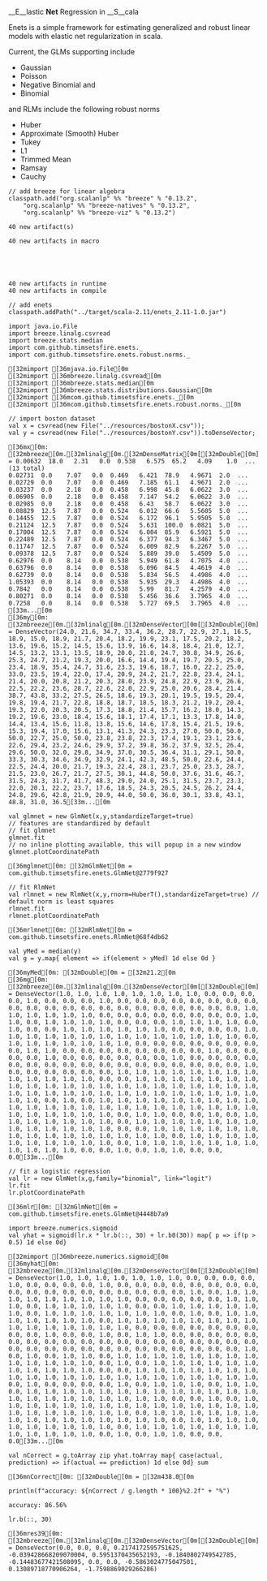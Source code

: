 
__E__lastic __Net__ Regression in __S__cala

Enets is a simple framework for estimating generalized and robust linear models with elastic net regularization in scala.  

Current, the GLMs supporting include
* Gaussian
* Poisson
* Negative Binomial and
* Binomial 

and RLMs include the following robust norms
* Huber
* Approximate (Smooth) Huber
* Tukey
* L1
* Trimmed Mean
* Ramsay
* Cauchy



```scala211
// add breeze for linear algebra
classpath.add("org.scalanlp" %% "breeze" % "0.13.2",
    "org.scalanlp" %% "breeze-natives" % "0.13.2",
    "org.scalanlp" %% "breeze-viz" % "0.13.2")
```

    40 new artifact(s)

    40 new artifacts in macro


    


    40 new artifacts in runtime
    40 new artifacts in compile
    


    



```scala211
// add enets
classpath.addPath("../target/scala-2.11/enets_2.11-1.0.jar")
```


    



```scala211
import java.io.File
import breeze.linalg.csvread
import breeze.stats.median
import com.github.timsetsfire.enets._
import com.github.timsetsfire.enets.robust.norms._
```


    [32mimport [36mjava.io.File[0m
    [32mimport [36mbreeze.linalg.csvread[0m
    [32mimport [36mbreeze.stats.median[0m
    [32mimport [36mbreeze.stats.distributions.Gaussian[0m
    [32mimport [36mcom.github.timsetsfire.enets._[0m
    [32mimport [36mcom.github.timsetsfire.enets.robust.norms._[0m



```scala211
// import boston dataset 
val x = csvread(new File("../resources/bostonX.csv"));
val y = csvread(new File("../resources/bostonY.csv")).toDenseVector;
```


    [36mx[0m: [32mbreeze[0m.[32mlinalg[0m.[32mDenseMatrix[0m[[32mDouble[0m] = 0.00632  18.0   2.31   0.0  0.538   6.575  65.2   4.09    1.0  ... (13 total)
    0.02731  0.0    7.07   0.0  0.469   6.421  78.9   4.9671  2.0  ...
    0.02729  0.0    7.07   0.0  0.469   7.185  61.1   4.9671  2.0  ...
    0.03237  0.0    2.18   0.0  0.458   6.998  45.8   6.0622  3.0  ...
    0.06905  0.0    2.18   0.0  0.458   7.147  54.2   6.0622  3.0  ...
    0.02985  0.0    2.18   0.0  0.458   6.43   58.7   6.0622  3.0  ...
    0.08829  12.5   7.87   0.0  0.524   6.012  66.6   5.5605  5.0  ...
    0.14455  12.5   7.87   0.0  0.524   6.172  96.1   5.9505  5.0  ...
    0.21124  12.5   7.87   0.0  0.524   5.631  100.0  6.0821  5.0  ...
    0.17004  12.5   7.87   0.0  0.524   6.004  85.9   6.5921  5.0  ...
    0.22489  12.5   7.87   0.0  0.524   6.377  94.3   6.3467  5.0  ...
    0.11747  12.5   7.87   0.0  0.524   6.009  82.9   6.2267  5.0  ...
    0.09378  12.5   7.87   0.0  0.524   5.889  39.0   5.4509  5.0  ...
    0.62976  0.0    8.14   0.0  0.538   5.949  61.8   4.7075  4.0  ...
    0.63796  0.0    8.14   0.0  0.538   6.096  84.5   4.4619  4.0  ...
    0.62739  0.0    8.14   0.0  0.538   5.834  56.5   4.4986  4.0  ...
    1.05393  0.0    8.14   0.0  0.538   5.935  29.3   4.4986  4.0  ...
    0.7842   0.0    8.14   0.0  0.538   5.99   81.7   4.2579  4.0  ...
    0.80271  0.0    8.14   0.0  0.538   5.456  36.6   3.7965  4.0  ...
    0.7258   0.0    8.14   0.0  0.538   5.727  69.5   3.7965  4.0  ...
    [33m...[0m
    [36my[0m: [32mbreeze[0m.[32mlinalg[0m.[32mDenseVector[0m[[32mDouble[0m] = DenseVector(24.0, 21.6, 34.7, 33.4, 36.2, 28.7, 22.9, 27.1, 16.5, 18.9, 15.0, 18.9, 21.7, 20.4, 18.2, 19.9, 23.1, 17.5, 20.2, 18.2, 13.6, 19.6, 15.2, 14.5, 15.6, 13.9, 16.6, 14.8, 18.4, 21.0, 12.7, 14.5, 13.2, 13.1, 13.5, 18.9, 20.0, 21.0, 24.7, 30.8, 34.9, 26.6, 25.3, 24.7, 21.2, 19.3, 20.0, 16.6, 14.4, 19.4, 19.7, 20.5, 25.0, 23.4, 18.9, 35.4, 24.7, 31.6, 23.3, 19.6, 18.7, 16.0, 22.2, 25.0, 33.0, 23.5, 19.4, 22.0, 17.4, 20.9, 24.2, 21.7, 22.8, 23.4, 24.1, 21.4, 20.0, 20.8, 21.2, 20.3, 28.0, 23.9, 24.8, 22.9, 23.9, 26.6, 22.5, 22.2, 23.6, 28.7, 22.6, 22.0, 22.9, 25.0, 20.6, 28.4, 21.4, 38.7, 43.8, 33.2, 27.5, 26.5, 18.6, 19.3, 20.1, 19.5, 19.5, 20.4, 19.8, 19.4, 21.7, 22.8, 18.8, 18.7, 18.5, 18.3, 21.2, 19.2, 20.4, 19.3, 22.0, 20.3, 20.5, 17.3, 18.8, 21.4, 15.7, 16.2, 18.0, 14.3, 19.2, 19.6, 23.0, 18.4, 15.6, 18.1, 17.4, 17.1, 13.3, 17.8, 14.0, 14.4, 13.4, 15.6, 11.8, 13.8, 15.6, 14.6, 17.8, 15.4, 21.5, 19.6, 15.3, 19.4, 17.0, 15.6, 13.1, 41.3, 24.3, 23.3, 27.0, 50.0, 50.0, 50.0, 22.7, 25.0, 50.0, 23.8, 23.8, 22.3, 17.4, 19.1, 23.1, 23.6, 22.6, 29.4, 23.2, 24.6, 29.9, 37.2, 39.8, 36.2, 37.9, 32.5, 26.4, 29.6, 50.0, 32.0, 29.8, 34.9, 37.0, 30.5, 36.4, 31.1, 29.1, 50.0, 33.3, 30.3, 34.6, 34.9, 32.9, 24.1, 42.3, 48.5, 50.0, 22.6, 24.4, 22.5, 24.4, 20.0, 21.7, 19.3, 22.4, 28.1, 23.7, 25.0, 23.3, 28.7, 21.5, 23.0, 26.7, 21.7, 27.5, 30.1, 44.8, 50.0, 37.6, 31.6, 46.7, 31.5, 24.3, 31.7, 41.7, 48.3, 29.0, 24.0, 25.1, 31.5, 23.7, 23.3, 22.0, 20.1, 22.2, 23.7, 17.6, 18.5, 24.3, 20.5, 24.5, 26.2, 24.4, 24.8, 29.6, 42.8, 21.9, 20.9, 44.0, 50.0, 36.0, 30.1, 33.8, 43.1, 48.8, 31.0, 36.5[33m...[0m



```scala211
val glmnet = new GlmNet(x,y,standardizeTarget=true)
// features are standardized by default
// fit glmnet
glmnet.fit
// no inline plotting available, this will popup in a new window
glmnet.plotCoordinatePath
```


    [36mglmnet[0m: [32mGlmNet[0m = com.github.timsetsfire.enets.GlmNet@2779f927



```scala211
// fit RlmNet
val rlmnet = new RlmNet(x,y,rnorm=HuberT(),standardizeTarget=true) // default norm is least squares
rlmnet.fit
rlmnet.plotCoordinatePath
```


    [36mrlmnet[0m: [32mRlmNet[0m = com.github.timsetsfire.enets.RlmNet@68f4db62



```scala211
val yMed = median(y)
val g = y.map{ element => if(element > yMed) 1d else 0d }
```


    [36myMed[0m: [32mDouble[0m = [32m21.2[0m
    [36mg[0m: [32mbreeze[0m.[32mlinalg[0m.[32mDenseVector[0m[[32mDouble[0m] = DenseVector(1.0, 1.0, 1.0, 1.0, 1.0, 1.0, 1.0, 1.0, 0.0, 0.0, 0.0, 0.0, 1.0, 0.0, 0.0, 0.0, 1.0, 0.0, 0.0, 0.0, 0.0, 0.0, 0.0, 0.0, 0.0, 0.0, 0.0, 0.0, 0.0, 0.0, 0.0, 0.0, 0.0, 0.0, 0.0, 0.0, 0.0, 0.0, 1.0, 1.0, 1.0, 1.0, 1.0, 1.0, 0.0, 0.0, 0.0, 0.0, 0.0, 0.0, 0.0, 0.0, 1.0, 1.0, 0.0, 1.0, 1.0, 1.0, 1.0, 0.0, 0.0, 0.0, 1.0, 1.0, 1.0, 1.0, 0.0, 1.0, 0.0, 0.0, 1.0, 1.0, 1.0, 1.0, 1.0, 1.0, 0.0, 0.0, 0.0, 0.0, 1.0, 1.0, 1.0, 1.0, 1.0, 1.0, 1.0, 1.0, 1.0, 1.0, 1.0, 1.0, 1.0, 1.0, 0.0, 1.0, 1.0, 1.0, 1.0, 1.0, 1.0, 1.0, 0.0, 0.0, 0.0, 0.0, 0.0, 0.0, 0.0, 0.0, 1.0, 1.0, 0.0, 0.0, 0.0, 0.0, 0.0, 0.0, 0.0, 0.0, 1.0, 0.0, 0.0, 0.0, 0.0, 1.0, 0.0, 0.0, 0.0, 0.0, 0.0, 0.0, 1.0, 0.0, 0.0, 0.0, 0.0, 0.0, 0.0, 0.0, 0.0, 0.0, 0.0, 0.0, 0.0, 0.0, 0.0, 0.0, 0.0, 0.0, 1.0, 0.0, 0.0, 0.0, 0.0, 0.0, 0.0, 1.0, 1.0, 1.0, 1.0, 1.0, 1.0, 1.0, 1.0, 1.0, 1.0, 1.0, 1.0, 1.0, 0.0, 0.0, 1.0, 1.0, 1.0, 1.0, 1.0, 1.0, 1.0, 1.0, 1.0, 1.0, 1.0, 1.0, 1.0, 1.0, 1.0, 1.0, 1.0, 1.0, 1.0, 1.0, 1.0, 1.0, 1.0, 1.0, 1.0, 1.0, 1.0, 1.0, 1.0, 1.0, 1.0, 1.0, 1.0, 1.0, 1.0, 1.0, 1.0, 0.0, 1.0, 0.0, 1.0, 1.0, 1.0, 1.0, 1.0, 1.0, 1.0, 1.0, 1.0, 1.0, 1.0, 1.0, 1.0, 1.0, 1.0, 1.0, 1.0, 1.0, 1.0, 1.0, 1.0, 1.0, 1.0, 1.0, 1.0, 1.0, 1.0, 1.0, 1.0, 0.0, 1.0, 1.0, 0.0, 0.0, 1.0, 0.0, 1.0, 1.0, 1.0, 1.0, 1.0, 1.0, 1.0, 0.0, 1.0, 1.0, 1.0, 1.0, 1.0, 1.0, 1.0, 1.0, 1.0, 1.0, 1.0, 1.0, 1.0, 0.0, 0.0, 1.0, 1.0, 1.0, 1.0, 1.0, 1.0, 1.0, 1.0, 1.0, 1.0, 1.0, 1.0, 1.0, 1.0, 1.0, 0.0, 1.0, 1.0, 1.0, 1.0, 1.0, 1.0, 1.0, 1.0, 1.0, 1.0, 0.0, 1.0, 1.0, 1.0, 1.0, 1.0, 1.0, 1.0, 1.0, 1.0, 1.0, 1.0, 0.0, 0.0, 1.0, 0.0, 1.0, 1.0, 0.0, 0.0, 0.0[33m...[0m



```scala211
// fit a logistic regression 
val lr = new GlmNet(x,g,family="binomial", link="logit")
lr.fit
lr.plotCoordinatePath
```


    [36mlr[0m: [32mGlmNet[0m = com.github.timsetsfire.enets.GlmNet@4448b7a9



```scala211
import breeze.numerics.sigmoid 
val yhat = sigmoid(lr.x * lr.b(::, 30) + lr.b0(30)) map{ p => if(p > 0.5) 1d else 0d}
```


    [32mimport [36mbreeze.numerics.sigmoid[0m
    [36myhat[0m: [32mbreeze[0m.[32mlinalg[0m.[32mDenseVector[0m[[32mDouble[0m] = DenseVector(1.0, 1.0, 1.0, 1.0, 1.0, 1.0, 1.0, 0.0, 0.0, 0.0, 0.0, 1.0, 0.0, 0.0, 0.0, 0.0, 1.0, 0.0, 0.0, 0.0, 0.0, 0.0, 0.0, 0.0, 0.0, 0.0, 0.0, 0.0, 0.0, 0.0, 0.0, 0.0, 0.0, 0.0, 0.0, 1.0, 0.0, 1.0, 1.0, 1.0, 1.0, 1.0, 1.0, 1.0, 1.0, 1.0, 0.0, 0.0, 0.0, 0.0, 0.0, 1.0, 1.0, 1.0, 0.0, 1.0, 1.0, 1.0, 1.0, 1.0, 0.0, 0.0, 1.0, 1.0, 1.0, 1.0, 1.0, 1.0, 0.0, 1.0, 1.0, 1.0, 1.0, 1.0, 1.0, 1.0, 0.0, 1.0, 0.0, 1.0, 1.0, 1.0, 1.0, 1.0, 1.0, 1.0, 0.0, 1.0, 1.0, 1.0, 1.0, 1.0, 1.0, 1.0, 1.0, 1.0, 1.0, 1.0, 1.0, 1.0, 1.0, 1.0, 0.0, 0.0, 0.0, 0.0, 0.0, 0.0, 0.0, 0.0, 0.0, 1.0, 0.0, 0.0, 1.0, 0.0, 1.0, 1.0, 0.0, 0.0, 0.0, 0.0, 0.0, 0.0, 0.0, 0.0, 0.0, 0.0, 0.0, 0.0, 0.0, 0.0, 0.0, 0.0, 0.0, 0.0, 0.0, 0.0, 0.0, 0.0, 0.0, 0.0, 0.0, 0.0, 0.0, 0.0, 0.0, 0.0, 0.0, 0.0, 1.0, 0.0, 1.0, 0.0, 1.0, 1.0, 0.0, 1.0, 1.0, 1.0, 1.0, 1.0, 1.0, 1.0, 1.0, 1.0, 1.0, 1.0, 1.0, 1.0, 0.0, 1.0, 0.0, 1.0, 1.0, 1.0, 1.0, 1.0, 1.0, 1.0, 1.0, 1.0, 1.0, 1.0, 0.0, 0.0, 1.0, 1.0, 1.0, 1.0, 1.0, 1.0, 1.0, 1.0, 1.0, 1.0, 1.0, 1.0, 1.0, 1.0, 1.0, 1.0, 1.0, 1.0, 1.0, 1.0, 1.0, 0.0, 1.0, 0.0, 0.0, 0.0, 0.0, 1.0, 0.0, 1.0, 1.0, 1.0, 0.0, 1.0, 1.0, 0.0, 1.0, 1.0, 1.0, 1.0, 1.0, 1.0, 1.0, 1.0, 1.0, 1.0, 1.0, 1.0, 1.0, 1.0, 1.0, 1.0, 1.0, 1.0, 1.0, 1.0, 1.0, 1.0, 0.0, 0.0, 1.0, 0.0, 1.0, 1.0, 1.0, 1.0, 1.0, 1.0, 1.0, 1.0, 1.0, 1.0, 1.0, 1.0, 1.0, 1.0, 1.0, 1.0, 1.0, 1.0, 1.0, 1.0, 1.0, 1.0, 0.0, 1.0, 1.0, 1.0, 1.0, 1.0, 1.0, 1.0, 1.0, 1.0, 1.0, 1.0, 1.0, 1.0, 1.0, 1.0, 0.0, 1.0, 1.0, 1.0, 1.0, 1.0, 1.0, 1.0, 1.0, 1.0, 1.0, 0.0, 1.0, 1.0, 1.0, 1.0, 1.0, 1.0, 1.0, 1.0, 1.0, 1.0, 1.0, 1.0, 0.0, 1.0, 0.0, 1.0, 1.0, 0.0, 0.0, 0.0[33m...[0m



```scala211
val nCorrect = g.toArray zip yhat.toArray map{ case(actual, prediction) => if(actual == prediction) 1d else 0d} sum
```


    [36mnCorrect[0m: [32mDouble[0m = [32m438.0[0m



```scala211
println(f"accuracy: ${nCorrect / g.length * 100}%2.2f" + "%")
```

    accuracy: 86.56%



    



```scala211
lr.b(::, 30)
```


    [36mres39[0m: [32mbreeze[0m.[32mlinalg[0m.[32mDenseVector[0m[[32mDouble[0m] = DenseVector(0.0, 0.0, 0.0, 0.2174172595751625, -0.039428668209070004, 0.5951370435652193, -0.1840802749542785, -0.14483677421508095, 0.0, 0.0, -0.5863024775047501, 0.13089718770906264, -1.7598869029266286)


